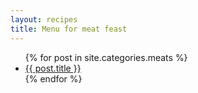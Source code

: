 ```yaml
---
layout: recipes
title: Menu for meat feast
---
```


  <ul>
    {% for post in site.categories.meats %}
      <li><a href="{{ post.url | prepend: site.baseurl }}">{{ post.title }}</a></li>
    {% endfor %}
  </ul>
